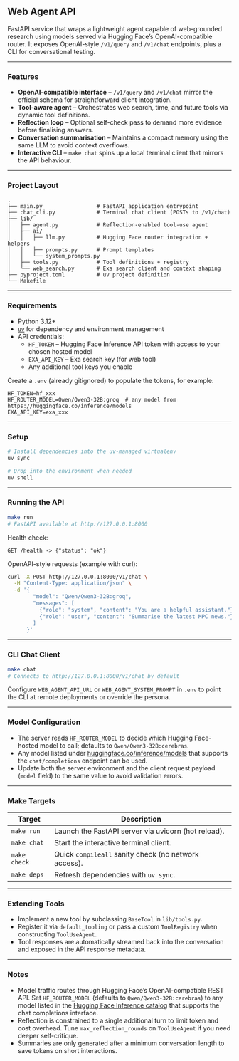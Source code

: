 ## Web Agent API

FastAPI service that wraps a lightweight agent capable of web-grounded research using models served via Hugging Face’s OpenAI-compatible router. It exposes OpenAI-style `/v1/query` and `/v1/chat` endpoints, plus a CLI for conversational testing.

---

### Features

- **OpenAI-compatible interface** – `/v1/query` and `/v1/chat` mirror the official schema for straightforward client integration.
- **Tool-aware agent** – Orchestrates web search, time, and future tools via dynamic tool definitions.
- **Reflection loop** – Optional self-check pass to demand more evidence before finalising answers.
- **Conversation summarisation** – Maintains a compact memory using the same LLM to avoid context overflows.
- **Interactive CLI** – `make chat` spins up a local terminal client that mirrors the API behaviour.

---

### Project Layout

```
.
├── main.py                 # FastAPI application entrypoint
├── chat_cli.py             # Terminal chat client (POSTs to /v1/chat)
├── lib/
│   ├── agent.py            # Reflection-enabled tool-use agent
│   ├── ai/
│   │   ├── llm.py          # Hugging Face router integration + helpers
│   │   ├── prompts.py      # Prompt templates
│   │   └── system_prompts.py
│   ├── tools.py            # Tool definitions + registry
│   └── web_search.py       # Exa search client and context shaping
├── pyproject.toml          # uv project definition
└── Makefile
```

---

### Requirements

- Python 3.12+
- [`uv`](https://github.com/astral-sh/uv) for dependency and environment management
- API credentials:
  - `HF_TOKEN` – Hugging Face Inference API token with access to your chosen hosted model
  - `EXA_API_KEY` – Exa search key (for web tool)
  - Any additional tool keys you enable

Create a `.env` (already gitignored) to populate the tokens, for example:

```
HF_TOKEN=hf_xxx
HF_ROUTER_MODEL=Qwen/Qwen3-32B:groq  # any model from https://huggingface.co/inference/models
EXA_API_KEY=exa_xxx
```

---

### Setup

```bash
# Install dependencies into the uv-managed virtualenv
uv sync

# Drop into the environment when needed
uv shell
```

---

### Running the API

```bash
make run
# FastAPI available at http://127.0.0.1:8000
```

Health check:

```
GET /health -> {"status": "ok"}
```

OpenAPI-style requests (example with curl):

```bash
curl -X POST http://127.0.0.1:8000/v1/chat \
  -H "Content-Type: application/json" \
  -d '{
        "model": "Qwen/Qwen3-32B:groq",
        "messages": [
          {"role": "system", "content": "You are a helpful assistant."},
          {"role": "user", "content": "Summarise the latest MPC news."}
        ]
      }'
```

---

### CLI Chat Client

```bash
make chat
# Connects to http://127.0.0.1:8000/v1/chat by default
```

Configure `WEB_AGENT_API_URL` or `WEB_AGENT_SYSTEM_PROMPT` in `.env` to point the CLI at remote deployments or override the persona.

---

### Model Configuration

- The server reads `HF_ROUTER_MODEL` to decide which Hugging Face-hosted model to call; defaults to `Qwen/Qwen3-32B:cerebras`.
- Any model listed under [huggingface.co/inference/models](https://huggingface.co/inference/models) that supports the `chat/completions` endpoint can be used.
- Update both the server environment and the client request payload (`model` field) to the same value to avoid validation errors.

---

### Make Targets

| Target       | Description                                               |
|--------------|-----------------------------------------------------------|
| `make run`   | Launch the FastAPI server via uvicorn (hot reload).       |
| `make chat`  | Start the interactive terminal client.                    |
| `make check` | Quick `compileall` sanity check (no network access).      |
| `make deps`  | Refresh dependencies with `uv sync`.                      |

---

### Extending Tools

- Implement a new tool by subclassing `BaseTool` in `lib/tools.py`.
- Register it via `default_tooling` or pass a custom `ToolRegistry` when constructing `ToolUseAgent`.
- Tool responses are automatically streamed back into the conversation and exposed in the API response metadata.

---

### Notes

- Model traffic routes through Hugging Face’s OpenAI-compatible REST API. Set `HF_ROUTER_MODEL` (defaults to `Qwen/Qwen3-32B:cerebras`) to any model listed in the [Hugging Face Inference catalog](https://huggingface.co/inference/models) that supports the chat completions interface.
- Reflection is constrained to a single additional turn to limit token and cost overhead. Tune `max_reflection_rounds` on `ToolUseAgent` if you need deeper self-critique.
- Summaries are only generated after a minimum conversation length to save tokens on short interactions.
